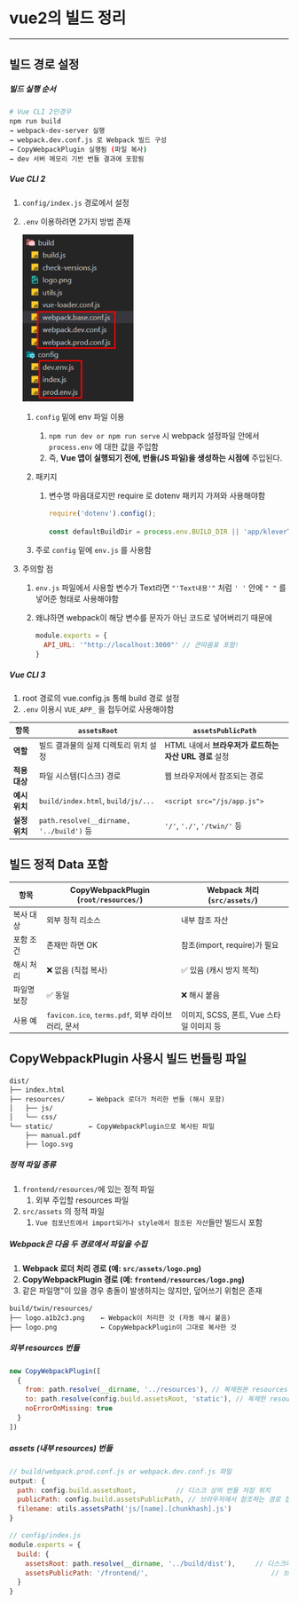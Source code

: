 # vue2의 빌드 정리

---

>

## 빌드 경로 설정

##### 빌드 실행 순서 

```bash
# Vue CLI 2인경우 
npm run build
→ webpack-dev-server 실행
→ webpack.dev.conf.js 로 Webpack 빌드 구성
→ CopyWebpackPlugin 실행됨 (파일 복사)
→ dev 서버 메모리 기반 번들 결과에 포함됨
```

##### Vue CLI 2

1. `config/index.js` 경로에서 설정 

2. `.env` 이용하려면 2가지 방법 존재 

   <img src="./images/vue_cli2_빌드구조.png" width="200">

   1. `config` 밑에 env 파일 이용

      1. `npm run dev or npm run serve` 시 webpack 설정파일 안에서 `process.env` 에 대한 값을 주입함
      2. 즉,  **Vue 앱이 실행되기 전에, 번들(JS 파일)을 생성하는 시점에** 주입된다. 

   2. 패키지 

      1. 변수명 마음대로지만 require 로 dotenv 패키지 가져와 사용해야함 

         ```js
         require('dotenv').config();
         
         const defaultBuildDir = process.env.BUILD_DIR || 'app/kleverTwin';
         ```

   3. 주로 `config` 밑에 `env.js` 를 사용함 

3. 주의할 점 

   1. `env.js` 파일에서 사용할 변수가 Text라면 `"'Text내용'"` 처럼 `' '` 안에 `" "` 를 넣어준 형태로 사용해야함 

   2. 왜냐하면 webpack이 해당 변수를 문자가 아닌 코드로 넣어버리기 때문에 

      ```js
      module.exports = {
        API_URL: '"http://localhost:3000"' // 큰따옴표 포함!
      }
      ```

##### Vue CLI 3

1. root 경로의 vue.config.js 통해 build 경로 설정 
2. `.env` 이용시 `VUE_APP_` 을 접두어로 사용해야함 

| 항목          | `assetsRoot`                             | `assetsPublicPath`                                     |
| ------------- | ---------------------------------------- | ------------------------------------------------------ |
| **역할**      | 빌드 결과물의 실제 디렉토리 위치 설정    | HTML 내에서 **브라우저가 로드하는 자산 URL 경로** 설정 |
| **적용 대상** | 파일 시스템(디스크) 경로                 | 웹 브라우저에서 참조되는 경로                          |
| **예시 위치** | `build/index.html`, `build/js/...`       | `<script src="/js/app.js">`                            |
| **설정 위치** | `path.resolve(__dirname, '../build')` 등 | `'/'`, `'./'`, `'/twin/'` 등                           |



## 빌드 정적 Data 포함 

| 항목        | CopyWebpackPlugin (`root/resources/`)             | Webpack 처리 (`src/assets/`)             |
| ----------- | ------------------------------------------------- | ---------------------------------------- |
| 복사 대상   | 외부 정적 리소스                                  | 내부 참조 자산                           |
| 포함 조건   | 존재만 하면 OK                                    | 참조(import, require)가 필요             |
| 해시 처리   | ❌ 없음 (직접 복사)                                | ✅ 있음 (캐시 방지 목적)                  |
| 파일명 보장 | ✅ 동일                                            | ❌ 해시 붙음                              |
| 사용 예     | `favicon.ico`, `terms.pdf`, 외부 라이브러리, 문서 | 이미지, SCSS, 폰트, Vue 스타일 이미지 등 |



## CopyWebpackPlugin 사용시 빌드 번들링 파일

```
dist/
├── index.html
├── resources/      ← Webpack 로더가 처리한 번들 (해시 포함)
│   ├── js/
│   └── css/
└── static/         ← CopyWebpackPlugin으로 복사된 파일
    ├── manual.pdf
    ├── logo.svg
```

##### 정적 파일 종류 

1. `frontend/resources/`에 있는 정적 파일
   1. 외부 주입할 resources 파일
2. `src/assets` 의 정적 파일
   1. `Vue 컴포넌트에서 import되거나 style에서 참조된 자산`들만 빌드시 포함 

##### Webpack은 다음 두 경로에서 파일을 수집

1. **Webpack 로더 처리 경로 (예: `src/assets/logo.png`)**
2. **CopyWebpackPlugin 경로 (예: `frontend/resources/logo.png`)**
3. 같은 파일명"이 있을 경우 충돌이 발생하지는 않지만, 덮어쓰기 위험은 존재

```
build/twin/resources/
├── logo.a1b2c3.png    ← Webpack이 처리한 것 (자동 해시 붙음)
├── logo.png           ← CopyWebpackPlugin이 그대로 복사한 것
```

##### 외부 resources 번들 

```js
new CopyWebpackPlugin([
  {
    from: path.resolve(__dirname, '../resources'), // 복제원본 resources 위치 
    to: path.resolve(config.build.assetsRoot, 'static'), // 복제한 resouces 위치 
    noErrorOnMissing: true
  }
])
```

##### assets (내부 resources) 번들

```js
// build/webpack.prod.conf.js or webpack.dev.conf.js 파일 
output: {
  path: config.build.assetsRoot,          // 디스크 상의 번들 저장 위치
  publicPath: config.build.assetsPublicPath, // 브라우저에서 참조하는 경로 접두어
  filename: utils.assetsPath('js/[name].[chunkhash].js')
}
```

```js
// config/index.js
module.exports = {
  build: {
    assetsRoot: path.resolve(__dirname, '../build/dist'),     // 디스크에 저장할 경로
    assetsPublicPath: '/frontend/',                               // 브라우저에서 접근할 prefix
  }
}
```

